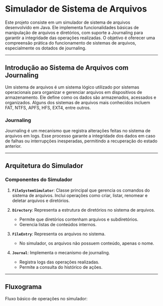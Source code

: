 # Simulador de Sistema de Arquivos

Este projeto consiste em um simulador de sistema de arquivos desenvolvido em Java. Ele implementa funcionalidades básicas de manipulação de arquivos e diretórios, com suporte a Journaling para garantir a integridade das operações realizadas. O objetivo é oferecer uma compreensão prática do funcionamento de sistemas de arquivos, especialmente os dotados de journaling.

---

## **Introdução ao Sistema de Arquivos com Journaling**

Um sistema de arquivos é um sistema lógico utilizado por sistemas operacionais para organizar e gerenciar arquivos em dispositivos de armazenamento. Ele define como os dados são armazenados, acessados e organizados. Alguns dos sistemas de arquivos mais conhecidos incluem FAT, NTFS, APFS, HFS, EXT4, entre outros.

### **Journaling**
Journaling é um mecanismo que registra alterações feitas no sistema de arquivos em logs. Esse processo garante a integridade dos dados em caso de falhas ou interrupções inesperadas, permitindo a recuperação do estado anterior.

---

## **Arquitetura do Simulador**

### **Componentes do Simulador**

1. **`FileSystemSimulator`**: Classe principal que gerencia os comandos do sistema de arquivos. Inclui operações como criar, listar, renomear e deletar arquivos e diretórios.

2. **`Directory`**: Representa a estrutura de diretórios no sistema de arquivos. 
   - Permite que diretórios contenham arquivos e subdiretórios.
   - Gerencia listas de conteúdos internos.

3. **`FileEntry`**: Representa os arquivos no sistema. 
   - No simulador, os arquivos não possuem conteúdo, apenas o nome.

4. **`Journal`**: Implementa o mecanismo de journaling.
   - Registra logs das operações realizadas.
   - Permite a consulta do histórico de ações.

---

## **Fluxograma**

Fluxo básico de operações no simulador:

